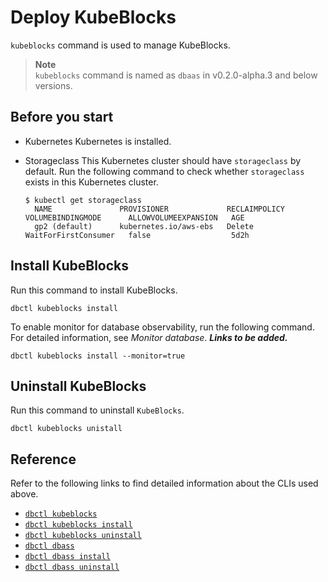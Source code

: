 # Deploy KubeBlocks

`kubeblocks` command is used to manage KubeBlocks.

> **Note** <br>
> `kubeblocks` command is named as `dbaas` in v0.2.0-alpha.3 and below versions.

## Before you start

- Kubernetes 
  Kubernetes is installed.

- Storageclass
  This Kubernetes cluster should have `storageclass` by default. Run the following command to check whether `storageclass` exists in this Kubernetes cluster. 
  
  ```
  $ kubectl get storageclass
    NAME               PROVISIONER             RECLAIMPOLICY   VOLUMEBINDINGMODE      ALLOWVOLUMEEXPANSION   AGE
    gp2 (default)      kubernetes.io/aws-ebs   Delete          WaitForFirstConsumer   false                  5d2h
  ```

## Install KubeBlocks

Run this command to install KubeBlocks.

```
dbctl kubeblocks install 
```

To enable monitor for database observability, run the following command. For detailed information, see _Monitor database_. ***Links to be added.***

```
dbctl kubeblocks install --monitor=true
```


## Uninstall KubeBlocks

Run this command to uninstall `KubeBlocks`.

```
dbctl kubeblocks unistall
```

## Reference

Refer to the following links to find detailed information about the CLIs used above.

- [`dbctl kubeblocks`](cli/../../cli/dbctl_kubeblocks.md)
- [`dbctl kubeblocks install`](cli/../../cli/dbctl_kubeblocks_install.md)
- [`dbctl kubeblocks uninstall`](cli/../../cli/dbctl_kubeblocks_uninstall.md)
- [`dbctl dbass`](../cli/dbctl_dbaas.md)
- [`dbctl dbass install`](../cli/dbctl_dbaas_install.md)
- [`dbctl dbass uninstall`](../cli/dbctl_dbaas_uninstall.md)